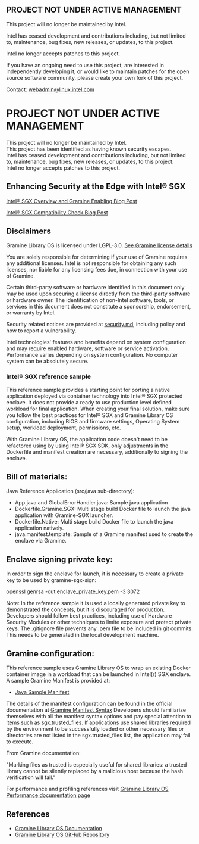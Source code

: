## PROJECT NOT UNDER ACTIVE MANAGEMENT

This project will no longer be maintained by Intel.

Intel has ceased development and contributions including, but not limited to, maintenance, bug fixes, new releases, or updates, to this project.  

Intel no longer accepts patches to this project.

If you have an ongoing need to use this project, are interested in independently developing it, or would like to maintain patches for the open source software community, please create your own fork of this project.  

Contact: webadmin@linux.intel.com
# PROJECT NOT UNDER ACTIVE MANAGEMENT

This project will no longer be maintained by Intel.  
This project has been identified as having known security escapes.  
Intel has ceased development and contributions including, but not limited to, maintenance, bug fixes, new releases, or updates, to this project.  
Intel no longer accepts patches to this project.

## Enhancing Security at the Edge with Intel® SGX

[Intel® SGX Overview and Gramine Enabling Blog Post](https://community.intel.com/t5/Blogs/Products-and-Solutions/Security/Enhancing-Security-at-the-Edge-Intel-Software-Guard-Extensions/post/1563391)

[Intel® SGX Compatibility Check Blog Post](https://community.intel.com/t5/Blogs/Products-and-Solutions/Security/Enhancing-Security-at-the-Edge-Intel-Software-Guard-Extensions/post/1567552)

## Disclaimers

Gramine Library OS is licensed under LGPL-3.0. [See Gramine license details](https://gramine.readthedocs.io/en/stable/devel/contributing.html#copyrights-and-licenses)

You are solely responsible for determining if your use of Gramine requires any additional licenses. Intel is not responsible for obtaining any such licenses, nor liable for any licensing fees due, in connection with your use of Gramine.

Certain third-party software or hardware identified in this document only may be used upon securing a license directly from the third-party software or hardware owner. The identification of non-Intel software, tools, or services in this document does not constitute a sponsorship, endorsement, or warranty by Intel.

Security related notices are provided at [security.md](security.md), including policy and how to report a vulnerability.

Intel technologies' features and benefits depend on system configuration and may require enabled hardware, software or service activation. Performance varies depending on system configuration. No computer system can be absolutely secure.

### Intel® SGX reference sample

This reference sample provides a starting point for porting a native application deployed via container technology into Intel® SGX protected enclave. It does not provide a ready to use production level defined workload for final application. When creating your final solution, make sure you follow the best practices for Intel® SGX and Gramine Library OS configuration, including BIOS and firmware settings, Operating System setup, workload deployment, permissions, etc.

With Gramine Library OS, the application code doesn't need to be refactored using by using Intel® SGX SDK, only adjustments in the Dockerfile and manifest creation are necessary, additionally to signing the enclave.

## Bill of materials:

Java Reference Application (src/java sub-directory):

- App.java and GlobalErrorHandler.java: Sample java application
- Dockerfile.Gramine.SGX: Multi stage build Docker file to launch the java
  application with Gramine-SGX launcher.
- Dockerfile.Native: Multi stage build Docker file to launch the java
  application natively.
- java.manifest.template: Sample of a Gramine manifest used to create the
  enclave via Gramine.

## Enclave signing private key:

In order to sign the enclave for launch, it is necessary to create a private key to be used by gramine-sgx-sign:

openssl genrsa -out enclave_private_key.pem -3 3072

Note: In the reference sample it is used a locally generated private key to demonstrated the concepts, but it is discouraged for production. Developers should follow best practices, including use of Hardware Security Modules or other techniques to limite exposure and protect private keys. The .gitignore file prevents any .pem file to be included in git commits. This needs to be generated in the local development machine.

## Gramine configuration:

This reference sample uses Gramine Library OS to wrap an existing Docker container image in a workload that can be launched in Intel(r) SGX enclave.
A sample Gramine Manifest is provided at:

- [Java Sample Manifest](sample/java/java.manifest.template)

The details of the manifest configuration can be found in the official documentation at [Gramine Manifest Syntax](https://gramine.readthedocs.io/en/stable/manifest-syntax.html)
Developers should familiarize themselves with all the manifest syntax options and pay special attention to items such as sgx.trusted_files.
If applications use shared libraries required by the environment to be successfully loaded or other necessary files or directories are not listed in the sgx.trusted_files list, the application may fail to execute.

From Gramine documentation:

"Marking files as trusted is especially useful for shared libraries: a trusted library cannot be silently replaced by a malicious host because the hash verification will fail."

For performance and profiling references visit [Gramine Library OS Performance documentation page](https://gramine.readthedocs.io/en/stable/performance.html)

## References

- [Gramine Library OS Documentation](https://gramine.readthedocs.io/en/stable/)
- [Gramine Library OS GitHub Repository](https://github.com/gramineproject/gramine)
